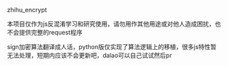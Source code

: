 zhihu_encrypt

本项目仅作为js反混淆学习和研究使用，请勿用作其他用途或对他人造成困扰，也不会提供完整的request程序

sign加密算法翻译成人话，python版仅实现了算法逻辑上的移植，很多js特性暂无法处理，短期内应该不会更新吧，dalao可以自己试试然后pr
